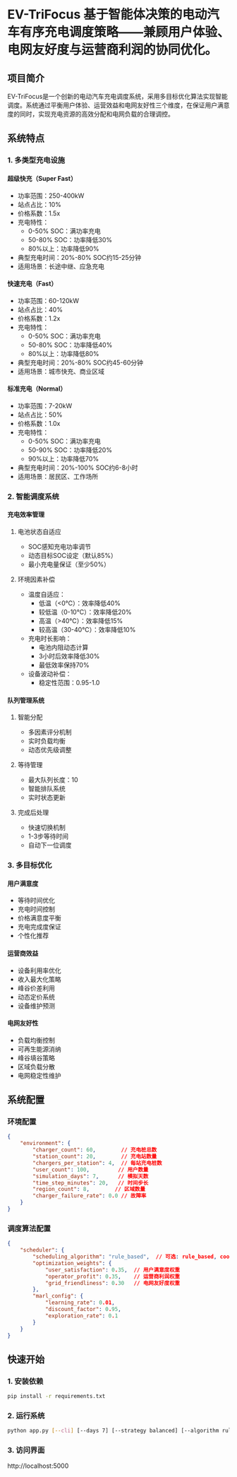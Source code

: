 # EV-TriFocus 基于智能体决策的电动汽车有序充电调度策略——兼顾用户体验、电网友好度与运营商利润的协同优化。

## 项目简介
EV-TriFocus是一个创新的电动汽车充电调度系统，采用多目标优化算法实现智能调度。系统通过平衡用户体验、运营效益和电网友好性三个维度，在保证用户满意度的同时，实现充电资源的高效分配和电网负载的合理调控。

## 系统特点

### 1. 多类型充电设施
#### 超级快充（Super Fast）
- 功率范围：250-400kW
- 站点占比：10%
- 价格系数：1.5x
- 充电特性：
  * 0-50% SOC：满功率充电
  * 50-80% SOC：功率降低30%
  * 80%以上：功率降低90%
- 典型充电时间：20%-80% SOC约15-25分钟
- 适用场景：长途中继、应急充电

#### 快速充电（Fast）
- 功率范围：60-120kW
- 站点占比：40%
- 价格系数：1.2x
- 充电特性：
  * 0-50% SOC：满功率充电
  * 50-80% SOC：功率降低40%
  * 80%以上：功率降低80%
- 典型充电时间：20%-80% SOC约45-60分钟
- 适用场景：城市快充、商业区域

#### 标准充电（Normal）
- 功率范围：7-20kW
- 站点占比：50%
- 价格系数：1.0x
- 充电特性：
  * 0-50% SOC：满功率充电
  * 50-90% SOC：功率降低20%
  * 90%以上：功率降低70%
- 典型充电时间：20%-100% SOC约6-8小时
- 适用场景：居民区、工作场所

### 2. 智能调度系统

#### 充电效率管理
1. 电池状态自适应
   - SOC感知充电功率调节
   - 动态目标SOC设定（默认85%）
   - 最小充电量保证（至少50%）

2. 环境因素补偿
   - 温度自适应：
     * 低温（<0℃）：效率降低40%
     * 较低温（0-10℃）：效率降低20%
     * 高温（>40℃）：效率降低15%
     * 较高温（30-40℃）：效率降低10%
   - 充电时长影响：
     * 电池内阻动态计算
     * 3小时后效率降低30%
     * 最低效率保持70%
   - 设备波动补偿：
     * 稳定性范围：0.95-1.0

#### 队列管理系统
1. 智能分配
   - 多因素评分机制
   - 实时负载均衡
   - 动态优先级调整

2. 等待管理
   - 最大队列长度：10
   - 智能排队系统
   - 实时状态更新

3. 完成后处理
   - 快速切换机制
   - 1-3步等待时间
   - 自动下一位调度

### 3. 多目标优化

#### 用户满意度
- 等待时间优化
- 充电时间控制
- 价格满意度平衡
- 充电完成度保证
- 个性化推荐

#### 运营商效益
- 设备利用率优化
- 收入最大化策略
- 峰谷价差利用
- 动态定价系统
- 设备维护预测

#### 电网友好性
- 负载均衡控制
- 可再生能源消纳
- 峰谷填谷策略
- 区域负载分散
- 电网稳定性维护

## 系统配置

### 环境配置
```json
{
    "environment": {
        "charger_count": 60,        // 充电桩总数
        "station_count": 20,        // 充电站数量
        "chargers_per_station": 4,  // 每站充电桩数
        "user_count": 100,         // 用户数量
        "simulation_days": 7,      // 模拟天数
        "time_step_minutes": 20,   // 时间步长
        "region_count": 8,        // 区域数量
        "charger_failure_rate": 0.0 // 故障率
    }
}
```

### 调度算法配置
```json
{
    "scheduler": {
        "scheduling_algorithm": "rule_based",  // 可选: rule_based, coordinated_mas, marl, uncoordinated
        "optimization_weights": {
            "user_satisfaction": 0.35,  // 用户满意度权重
            "operator_profit": 0.35,    // 运营商利润权重
            "grid_friendliness": 0.30   // 电网友好度权重
        },
        "marl_config": {
            "learning_rate": 0.01,
            "discount_factor": 0.95,
            "exploration_rate": 0.1
        }
    }
}
```


## 快速开始


### 1. 安装依赖
```bash
pip install -r requirements.txt
```

### 2. 运行系统
```bash
python app.py [--cli] [--days 7] [--strategy balanced] [--algorithm rule_based]
```

### 3. 访问界面
http://localhost:5000